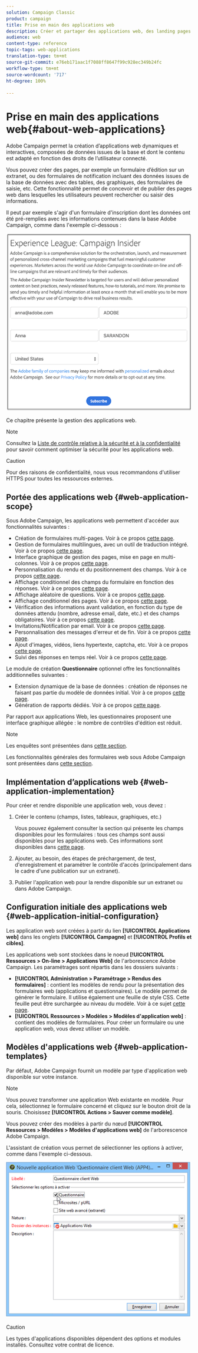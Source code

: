 ```yaml
---
solution: Campaign Classic
product: campaign
title: Prise en main des applications web
description: Créer et partager des applications web, des landing pages et des questionnaires
audience: web
content-type: reference
topic-tags: web-applications
translation-type: tm+mt
source-git-commit: e76eb171aac1f7088ff8647f99c928ec349b24fc
workflow-type: tm+mt
source-wordcount: '717'
ht-degree: 100%

---
```



# Prise en main des applications web{#about-web-applications}

Adobe Campaign permet la création d’applications web dynamiques et interactives, composées de données issues de la base et dont le contenu est adapté en fonction des droits de l’utilisateur connecté.

Vous pouvez créer des pages, par exemple un formulaire d’édition sur un extranet, ou des formulaires de notification incluant des données issues de la base de données avec des tables, des graphiques, des formulaires de saisie, etc. Cette fonctionnalité permet de concevoir et de publier des pages web dans lesquelles les utilisateurs peuvent rechercher ou saisir des informations.

Il peut par exemple s&#39;agir d&#39;un formulaire d&#39;inscription dont les données ont été pré-remplies avec les informations contenues dans la base Adobe Campaign, comme dans l&#39;exemple ci-dessous :

![](assets/webapp_form_sample.png)

Ce chapitre présente la gestion des applications web.

>[!NOTE]
>
>Consultez la [Liste de contrôle relative à la sécurité et à la confidentialité](https://helpx.adobe.com/fr/campaign/kb/acc-security.html) pour savoir comment optimiser la sécurité pour les applications web.

>[!CAUTION]
>
>Pour des raisons de confidentialité, nous vous recommandons d&#39;utiliser HTTPS pour toutes les ressources externes.

## Portée des applications web {#web-application-scope}

Sous Adobe Campaign, les applications web permettent d&#39;accéder aux fonctionnalités suivantes :

* Création de formulaires multi-pages. Voir à ce propos [cette page](../../web/using/about-web-forms.md).
* Gestion de formulaires multilingues, avec un outil de traduction intégré. Voir à ce propos [cette page](../../web/using/translating-a-web-application.md).
* Interface graphique de gestion des pages, mise en page en multi-colonnes. Voir à ce propos [cette page](../../web/using/designing-a-web-application.md).
* Personnalisation du rendu et du positionnement des champs. Voir à ce propos [cette page](../../web/using/editing-content.md#adding-personalization-content).
* Affichage conditionnel des champs du formulaire en fonction des réponses. Voir à ce propos [cette page](../../web/using/form-rendering.md#defining-fields-conditional-display).
* Affichage aléatoire de questions. Voir à ce propos [cette page](../../web/using/building-a-survey.md#adding-questions).
* Affichage conditionnel des pages. Voir à ce propos [cette page](../../web/using/defining-web-forms-page-sequencing.md#conditional-page-display).
* Vérification des informations avant validation, en fonction du type de données attendu (nombre, adresse email, date, etc.) et des champs obligatoires. Voir à ce propos [cette page](../../web/using/form-rendering.md#defining-control-settings).
* Invitations/Notification par email. Voir à ce propos [cette page](../../web/using/publishing-a-web-form.md#delivering-a-form-via-email).
* Personnalisation des messages d&#39;erreur et de fin. Voir à ce propos [cette page](../../web/using/defining-web-forms-properties.md#setting-up-an-error-page).
* Ajout d&#39;images, vidéos, liens hypertexte, captcha, etc. Voir à ce propos [cette page](../../web/using/editing-content.md).
* Suivi des réponses en temps réel. Voir à ce propos [cette page](../../web/using/publish--track-and-use-collected-data.md#response-tracking).

Le module de création **Questionnaire** optionnel offre les fonctionnalités additionnelles suivantes :

* Extension dynamique de la base de données : création de réponses ne faisant pas partie du modèle de données initial. Voir à ce propos [cette page](../../web/using/managing-answers.md#storing-collected-answers).
* Génération de rapports dédiés. Voir à ce propos [cette page](../../web/using/publish--track-and-use-collected-data.md#reports-on-surveys).

Par rapport aux applications Web, les questionnaires proposent une interface graphique allégée : le nombre de contrôles d&#39;édition est réduit.

>[!NOTE]
>
>Les enquêtes sont présentées dans [cette section](../../web/using/about-surveys.md).
>
>Les fonctionnalités générales des formulaires web sous Adobe Campaign sont présentées dans [cette section](../../web/using/about-web-forms.md).

## Implémentation d’applications web {#web-application-implementation}

Pour créer et rendre disponible une application web, vous devez :

1. Créer le contenu (champs, listes, tableaux, graphiques, etc.)

   Vous pouvez également consulter la section qui présente les champs disponibles pour les formulaires : tous ces champs sont aussi disponibles pour les applications web. Ces informations sont disponibles dans [cette page](../../web/using/adding-fields-to-a-web-form.md).

1. Ajouter, au besoin, des étapes de préchargement, de test, d&#39;enregistrement et paramétrer le contrôle d&#39;accès (principalement dans le cadre d&#39;une publication sur un extranet).
1. Publier l&#39;application web pour la rendre disponible sur un extranet ou dans Adobe Campaign.

## Configuration initiale des applications web {#web-application-initial-configuration}

Les application web sont créées à partir du lien **[!UICONTROL Applications web]** dans les onglets **[!UICONTROL Campagne]** et **[!UICONTROL Profils et cibles]**.

Les applications web sont stockées dans le noeud **[!UICONTROL Ressources > On-line > Applications Web]** de l&#39;arborescence Adobe Campaign. Les paramétrages sont répartis dans les dossiers suivants :

* **[!UICONTROL Administration > Paramétrage > Rendus des formulaires]** : contient les modèles de rendu pour la présentation des formulaires web (applications et questionnaires). Le modèle permet de générer le formulaire. Il utilise également une feuille de style CSS. Cette feuille peut être surchargée au niveau du modèle. Voir à ce sujet [cette page](../../web/using/form-rendering.md#selecting-the-form-rendering-template).
* **[!UICONTROL Ressources > Modèles > Modèles d&#39;application web]** : contient des modèles de formulaires. Pour créer un formulaire ou une application web, vous devez utiliser un modèle.

## Modèles d&#39;applications web {#web-application-templates}

Par défaut, Adobe Campaign fournit un modèle par type d&#39;application web disponible sur votre instance.

>[!NOTE]
>
>Vous pouvez transformer une application Web existante en modèle. Pour cela, sélectionnez le formulaire concerné et cliquez sur le bouton droit de la souris. Choisissez **[!UICONTROL Actions > Sauver comme modèle]**.

Vous pouvez créer des modèles à partir du nœud **[!UICONTROL Ressources > Modèles > Modèles d&#39;applications web]** de l&#39;arborescence Adobe Campaign.

L&#39;assistant de création vous permet de sélectionner les options à activer, comme dans l&#39;exemple ci-dessous.

![](assets/webapp_create_template.png)

>[!CAUTION]
>
>Les types d&#39;applications disponibles dépendent des options et modules installés. Consultez votre contrat de licence.

